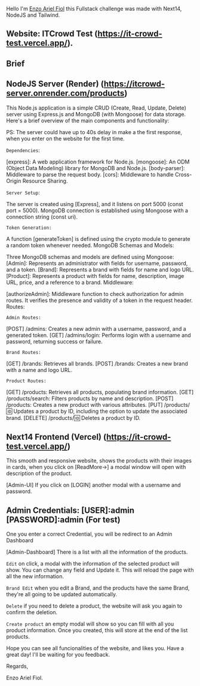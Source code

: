 Hello I'm [Enzo Ariel Fiol](https://enzofiol.tech/) this Fullstack challenge was made with Next14, NodeJS and Tailwind. 

## Website: ITCrowd Test (https://it-crowd-test.vercel.app/).

## Brief

## NodeJS Server (Render) (https://itcrowd-server.onrender.com/products)

This Node.js application is a simple CRUD (Create, Read, Update, Delete) server using Express.js and MongoDB (with Mongoose) for data storage. Here's a brief overview of the main components and functionality:

PS: The server could have up to 40s delay in make a the first response, when you enter on the website for the first time.

`Dependencies`:

[express]: A web application framework for Node.js.
[mongoose]: An ODM (Object Data Modeling) library for MongoDB and Node.js.
[body-parser]: Middleware to parse the request body.
[cors]: Middleware to handle Cross-Origin Resource Sharing.

`Server Setup`:

The server is created using [Express], and it listens on port 5000 (const port = 5000).
MongoDB connection is established using Mongoose with a connection string (const uri).

`Token Generation:`

A function [generateToken] is defined using the crypto module to generate a random token whenever needed.
MongoDB Schemas and Models:

Three MongoDB schemas and models are defined using Mongoose:
[Admin]: Represents an administrator with fields for username, password, and a token.
[Brand]: Represents a brand with fields for name and logo URL.
[Product]: Represents a product with fields for name, description, image URL, price, and a reference to a brand.
Middleware:

[authorizeAdmin]: Middleware function to check authorization for admin routes. It verifies the presence and validity of a token in the request header.
Routes:

`Admin Routes:`

[POST] /admins: Creates a new admin with a username, password, and a generated token.
[GET] /admins/login: Performs login with a username and password, returning success or failure.

`Brand Routes:`

[GET] /brands: Retrieves all brands.
[POST] /brands: Creates a new brand with a name and logo URL.

`Product Routes:`

[GET] /products: Retrieves all products, populating brand information.
[GET] /products/search: Filters products by name and description.
[POST] /products: Creates a new product with various attributes.
[PUT] /products/:id: Updates a product by ID, including the option to update the associated brand.
[DELETE] /products/:id: Deletes a product by ID.

## Next14 Frontend (Vercel) (https://it-crowd-test.vercel.app/)

This smooth and responsive website, shows the products with their images in cards, when you click on [ReadMore->] a modal window will open with description of the product.

[Admin-UI] If you click on [LOGIN] another modal with a username and password.

## Admin Credentials: [USER]:admin [PASSWORD]:admin (For test)

One you enter a correct Credential, you will be redirect to an Admin Dashboard

[Admin-Dashboard] There is a list with all the information of the products.

`Edit` on click, a modal with the information of the selected product will show. You can change any field and Update it. This will reload the page with all the new information.

`Brand Edit` when you edit a Brand, and the products have the same Brand, they're all going to be updated automatically.

`Delete` if you need to delete a product, the website will ask you again to confirm the deletion.

`Create product` an empty modal will show so you can fill with all you product information. Once you created, this will store at the end of the list products.

Hope you can see all funcionalities of the website, and likes you. Have a great day! I'll be waiting for you feedback.

Regards,

Enzo Ariel Fiol.
